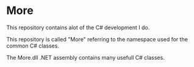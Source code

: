 More
====

This repository contains alot of the C# development I do.

This repository is called "More" referring to the namespace used for the common C# classes.

The More.dll .NET assembly contains many usefull C# classes.
